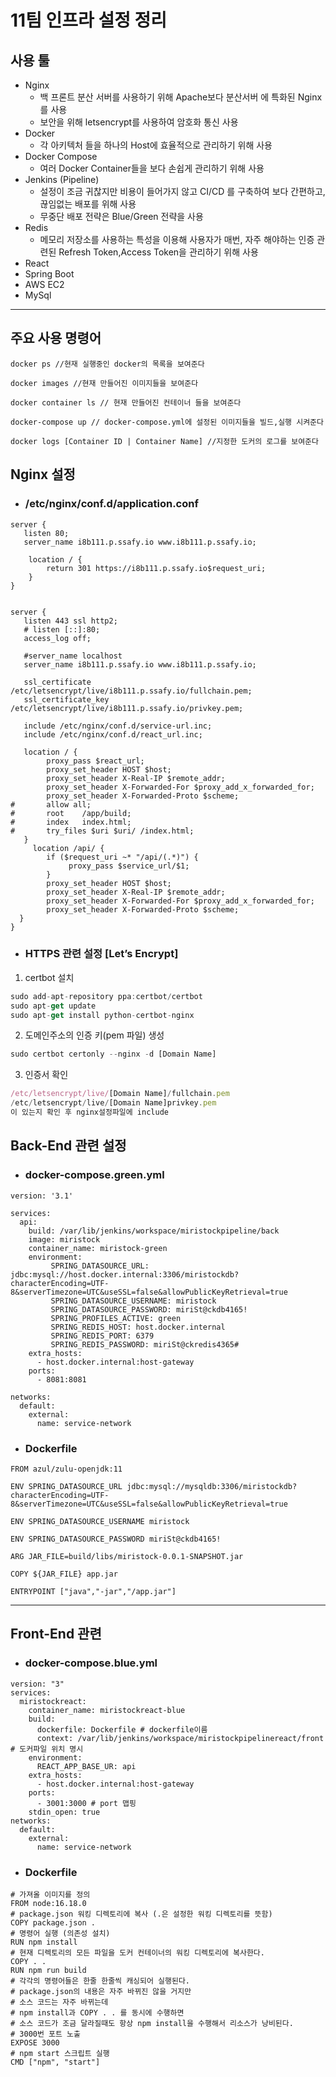 # 11팀 인프라 설정 정리

## 사용 툴
- Nginx 
    - 백 프론트 분산 서버를 사용하기 위해 Apache보다 분산서버 에 특화된 Nginx를 사용
    - 보안을 위해 letsencrypt를 사용하여 암호화 통신 사용
- Docker
    - 각 아키텍처 들을 하나의 Host에 효율적으로 관리하기 위해 사용
- Docker Compose
    - 여러 Docker Container들을 보다 손쉽게 관리하기 위해 사용 
- Jenkins (Pipeline)
    - 설정이 조금 귀찮지만 비용이 들어가지 않고 CI/CD 를 구축하여 보다 간편하고, 끊임없는 배포를 위해 사용
    - 무중단 배포 전략은 Blue/Green 전략을 사용
- Redis
    - 메모리 저장소를 사용하는 특성을 이용해 사용자가 매번, 자주 해야하는 인증 관련된 Refresh Token,Access Token을 관리하기 위해 사용
- React
- Spring Boot
- AWS EC2
- MySql
---

## 주요 사용 명령어


```
docker ps //현재 실행중인 docker의 목록을 보여준다
```

```
docker images //현재 만들어진 이미지들을 보여준다
```

```
docker container ls // 현재 만들어진 컨테이너 들을 보여준다
```

```
docker-compose up // docker-compose.yml에 설정된 이미지들을 빌드,실행 시켜준다
```

```
docker logs [Container ID | Container Name] //지정한 도커의 로그를 보여준다
```

## Nginx 설정
- ### /etc/nginx/conf.d/application.conf
```Linux
server {
   listen 80;
   server_name i8b111.p.ssafy.io www.i8b111.p.ssafy.io;

    location / {
        return 301 https://i8b111.p.ssafy.io$request_uri;
    }
}


server {
   listen 443 ssl http2;
   # listen [::]:80;
   access_log off;

   #server_name localhost
   server_name i8b111.p.ssafy.io www.i8b111.p.ssafy.io;

   ssl_certificate /etc/letsencrypt/live/i8b111.p.ssafy.io/fullchain.pem;
   ssl_certificate_key /etc/letsencrypt/live/i8b111.p.ssafy.io/privkey.pem;

   include /etc/nginx/conf.d/service-url.inc;
   include /etc/nginx/conf.d/react_url.inc;

   location / {
        proxy_pass $react_url;
        proxy_set_header HOST $host;
        proxy_set_header X-Real-IP $remote_addr;
        proxy_set_header X-Forwarded-For $proxy_add_x_forwarded_for;
        proxy_set_header X-Forwarded-Proto $scheme;
#       allow all;
#       root    /app/build;
#       index   index.html;
#       try_files $uri $uri/ /index.html;
   }
     location /api/ {
        if ($request_uri ~* "/api/(.*)") {
             proxy_pass $service_url/$1;
        }
        proxy_set_header HOST $host;
        proxy_set_header X-Real-IP $remote_addr;
        proxy_set_header X-Forwarded-For $proxy_add_x_forwarded_for;
        proxy_set_header X-Forwarded-Proto $scheme;
  }
}

```

- ### HTTPS 관련 설정 [Let’s Encrypt]
1. certbot 설치

```jsx
sudo add-apt-repository ppa:certbot/certbot
sudo apt-get update
sudo apt-get install python-certbot-nginx
```

2. 도메인주소의 인증 키(pem 파일) 생성

```jsx
sudo certbot certonly --nginx -d [Domain Name]
```

3. 인증서 확인

```jsx
/etc/letsencrypt/live/[Domain Name]/fullchain.pem
/etc/letsencrypt/live/[Domain Name]privkey.pem 
이 있는지 확인 후 nginx설정파일에 include
```

## Back-End 관련 설정


- ### docker-compose.green.yml
```
version: '3.1'

services:
  api:
    build: /var/lib/jenkins/workspace/miristockpipeline/back
    image: miristock
    container_name: miristock-green
    environment:
         SPRING_DATASOURCE_URL: jdbc:mysql://host.docker.internal:3306/miristockdb?characterEncoding=UTF-8&serverTimezone=UTC&useSSL=false&allowPublicKeyRetrieval=true
         SPRING_DATASOURCE_USERNAME: miristock
         SPRING_DATASOURCE_PASSWORD: miriSt@ckdb4165!
         SPRING_PROFILES_ACTIVE: green
         SPRING_REDIS_HOST: host.docker.internal
         SPRING_REDIS_PORT: 6379
         SPRING_REDIS_PASSWORD: miriSt@ckredis4365#
    extra_hosts:
      - host.docker.internal:host-gateway
    ports:
      - 8081:8081

networks:
  default:
    external:
      name: service-network

```

- ### Dockerfile
```
FROM azul/zulu-openjdk:11

ENV SPRING_DATASOURCE_URL jdbc:mysql://mysqldb:3306/miristockdb?characterEncoding=UTF-8&serverTimezone=UTC&useSSL=false&allowPublicKeyRetrieval=true

ENV SPRING_DATASOURCE_USERNAME miristock

ENV SPRING_DATASOURCE_PASSWORD miriSt@ckdb4165!

ARG JAR_FILE=build/libs/miristock-0.0.1-SNAPSHOT.jar

COPY ${JAR_FILE} app.jar

ENTRYPOINT ["java","-jar","/app.jar"]

```

---
## Front-End 관련
- ### docker-compose.blue.yml
```
version: "3"
services:
  miristockreact:
    container_name: miristockreact-blue
    build:
      dockerfile: Dockerfile # dockerfile이름
      context: /var/lib/jenkins/workspace/miristockpipelinereact/front # 도커파일 위치 명시
    environment:
      REACT_APP_BASE_UR: api
    extra_hosts:
      - host.docker.internal:host-gateway
    ports:
      - 3001:3000 # port 맵핑
    stdin_open: true
networks:
  default:
    external:
      name: service-network
```


- ### Dockerfile
```
# 가져올 이미지를 정의
FROM node:16.18.0
# package.json 워킹 디렉토리에 복사 (.은 설정한 워킹 디렉토리를 뜻함)
COPY package.json .
# 명령어 실행 (의존성 설치)
RUN npm install
# 현재 디렉토리의 모든 파일을 도커 컨테이너의 워킹 디렉토리에 복사한다.
COPY . .
RUN npm run build
# 각각의 명령어들은 한줄 한줄씩 캐싱되어 실행된다.
# package.json의 내용은 자주 바뀌진 않을 거지만
# 소스 코드는 자주 바뀌는데
# npm install과 COPY . . 를 동시에 수행하면
# 소스 코드가 조금 달라질때도 항상 npm install을 수행해서 리소스가 낭비된다.
# 3000번 포트 노출
EXPOSE 3000
# npm start 스크립트 실행
CMD ["npm", "start"]
```

